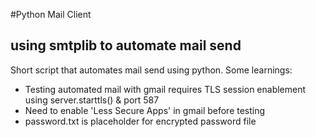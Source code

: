 #Python Mail Client
## using smtplib to automate mail send

Short script that automates mail send using python. Some learnings:
* Testing automated mail with gmail requires TLS session enablement using server.starttls() & port 587
* Need to enable 'Less Secure Apps' in gmail before testing
* password.txt is placeholder for encrypted password file